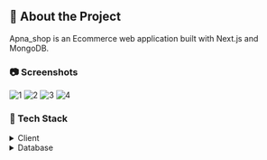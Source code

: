 ## :star2: About the Project

Apna_shop is an Ecommerce web application built with Next.js and MongoDB.


<!-- Screenshots -->

### :camera: Screenshots

![1](https://github.com/tavatamvinayak/Apna_shop/assets/107667781/83662bb8-f552-4762-b991-de3a15edeb89)
![2](https://github.com/tavatamvinayak/Apna_shop/assets/107667781/0b3c8195-3bab-4df0-8c35-d9d021a167e1)
![3](https://github.com/tavatamvinayak/Apna_shop/assets/107667781/27071709-6273-4be4-9afc-17c32df71ed6)
![4](https://github.com/tavatamvinayak/Apna_shop/assets/107667781/68690a7f-423e-441b-8d7d-37fc327cc07a)


### :space_invader: Tech Stack

<details>
  <summary>Client</summary>
  <ul>
    <li><a href="https://nextjs.org/">Next.js</a></li>
    <li><a href="https://tailwindcss.com/">TailwindCSS</a></li>
  </ul>
</details>

<details>
<summary>Database</summary>
  <ul>
    <li><a href="https://www.mongodb.com/">MongoDB</a></li>
  </ul>
</details>
<br />

